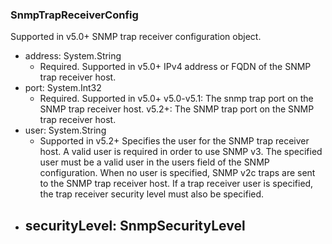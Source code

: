 ### SnmpTrapReceiverConfig
Supported in v5.0+
  SNMP trap receiver configuration object.

- address: System.String
  - Required. Supported in v5.0+
  IPv4 address or FQDN of the SNMP trap receiver host.
- port: System.Int32
  - Required. Supported in v5.0+
  v5.0-v5.1: The snmp trap port on the SNMP trap receiver host.
  v5.2+: The SNMP trap port on the SNMP trap receiver host.
- user: System.String
  - Supported in v5.2+
  Specifies the user for the SNMP trap receiver host. A valid user is required in order to use SNMP v3. The specified user must be a valid user in the users field of the SNMP configuration. When no user is specified, SNMP v2c traps are sent to the SNMP trap receiver host. If a trap receiver user is specified, the trap receiver security level must also be specified.
- securityLevel: SnmpSecurityLevel
  - 
